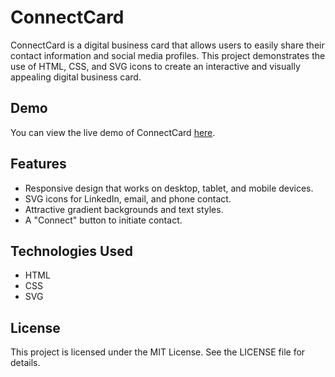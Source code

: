 # ConnectCard

ConnectCard is a digital business card that allows users to easily share their contact information and social media profiles. This project demonstrates the use of HTML, CSS, and SVG icons to create an interactive and visually appealing digital business card.

## Demo

You can view the live demo of ConnectCard [here](https://musharafaahel.github.io/ConnectCard/).

## Features

- Responsive design that works on desktop, tablet, and mobile devices.
- SVG icons for LinkedIn, email, and phone contact.
- Attractive gradient backgrounds and text styles.
- A "Connect" button to initiate contact.

## Technologies Used

- HTML
- CSS
- SVG

## License
This project is licensed under the MIT License. See the LICENSE file for details.
